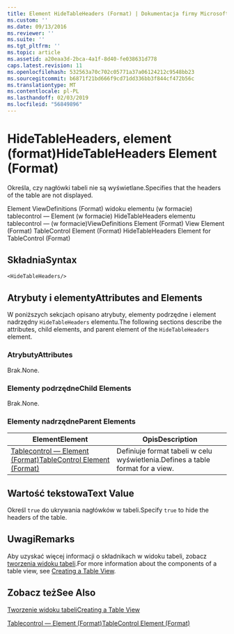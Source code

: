 ```yaml
---
title: Element HideTableHeaders (Format) | Dokumentacja firmy Microsoft
ms.custom: ''
ms.date: 09/13/2016
ms.reviewer: ''
ms.suite: ''
ms.tgt_pltfrm: ''
ms.topic: article
ms.assetid: a20eaa3d-2bca-4a1f-8d40-fe038631d778
caps.latest.revision: 11
ms.openlocfilehash: 532563a70c702c05771a37a06124212c9548bb23
ms.sourcegitcommit: b6871f21bd666f9cd71dd336bb3f844cf472b56c
ms.translationtype: MT
ms.contentlocale: pl-PL
ms.lasthandoff: 02/03/2019
ms.locfileid: "56849896"
---
```

# <a name="hidetableheaders-element-format"></a><span data-ttu-id="4efba-102">HideTableHeaders, element (format)</span><span class="sxs-lookup"><span data-stu-id="4efba-102">HideTableHeaders Element (Format)</span></span>

<span data-ttu-id="4efba-103">Określa, czy nagłówki tabeli nie są wyświetlane.</span><span class="sxs-lookup"><span data-stu-id="4efba-103">Specifies that the headers of the table are not displayed.</span></span>

<span data-ttu-id="4efba-104">Element ViewDefinitions (Format) widoku elementu (w formacie) tablecontrol — Element (w formacie) HideTableHeaders elementu tablecontrol — (w formacie)</span><span class="sxs-lookup"><span data-stu-id="4efba-104">ViewDefinitions Element (Format) View Element (Format) TableControl Element (Format) HideTableHeaders Element for TableControl (Format)</span></span>

## <a name="syntax"></a><span data-ttu-id="4efba-105">Składnia</span><span class="sxs-lookup"><span data-stu-id="4efba-105">Syntax</span></span>

```vb
<HideTableHeaders/>
```

## <a name="attributes-and-elements"></a><span data-ttu-id="4efba-106">Atrybuty i elementy</span><span class="sxs-lookup"><span data-stu-id="4efba-106">Attributes and Elements</span></span>

<span data-ttu-id="4efba-107">W poniższych sekcjach opisano atrybuty, elementy podrzędne i element nadrzędny `HideTableHeaders` elementu.</span><span class="sxs-lookup"><span data-stu-id="4efba-107">The following sections describe the attributes, child elements, and parent element of the `HideTableHeaders` element.</span></span>

### <a name="attributes"></a><span data-ttu-id="4efba-108">Atrybuty</span><span class="sxs-lookup"><span data-stu-id="4efba-108">Attributes</span></span>

<span data-ttu-id="4efba-109">Brak.</span><span class="sxs-lookup"><span data-stu-id="4efba-109">None.</span></span>

### <a name="child-elements"></a><span data-ttu-id="4efba-110">Elementy podrzędne</span><span class="sxs-lookup"><span data-stu-id="4efba-110">Child Elements</span></span>

<span data-ttu-id="4efba-111">Brak.</span><span class="sxs-lookup"><span data-stu-id="4efba-111">None.</span></span>

### <a name="parent-elements"></a><span data-ttu-id="4efba-112">Elementy nadrzędne</span><span class="sxs-lookup"><span data-stu-id="4efba-112">Parent Elements</span></span>

|<span data-ttu-id="4efba-113">Element</span><span class="sxs-lookup"><span data-stu-id="4efba-113">Element</span></span>|<span data-ttu-id="4efba-114">Opis</span><span class="sxs-lookup"><span data-stu-id="4efba-114">Description</span></span>|
|-------------|-----------------|
|[<span data-ttu-id="4efba-115">Tablecontrol — Element (Format)</span><span class="sxs-lookup"><span data-stu-id="4efba-115">TableControl Element (Format)</span></span>](./tablecontrol-element-format.md)|<span data-ttu-id="4efba-116">Definiuje format tabeli w celu wyświetlenia.</span><span class="sxs-lookup"><span data-stu-id="4efba-116">Defines a table format for a view.</span></span>|

## <a name="text-value"></a><span data-ttu-id="4efba-117">Wartość tekstowa</span><span class="sxs-lookup"><span data-stu-id="4efba-117">Text Value</span></span>

<span data-ttu-id="4efba-118">Określ `true` do ukrywania nagłówków w tabeli.</span><span class="sxs-lookup"><span data-stu-id="4efba-118">Specify `true` to hide the headers of the table.</span></span>

## <a name="remarks"></a><span data-ttu-id="4efba-119">Uwagi</span><span class="sxs-lookup"><span data-stu-id="4efba-119">Remarks</span></span>

<span data-ttu-id="4efba-120">Aby uzyskać więcej informacji o składnikach w widoku tabeli, zobacz [tworzenia widoku tabeli](./creating-a-table-view.md).</span><span class="sxs-lookup"><span data-stu-id="4efba-120">For more information about the components of a table view, see [Creating a Table View](./creating-a-table-view.md).</span></span>

## <a name="see-also"></a><span data-ttu-id="4efba-121">Zobacz też</span><span class="sxs-lookup"><span data-stu-id="4efba-121">See Also</span></span>

[<span data-ttu-id="4efba-122">Tworzenie widoku tabeli</span><span class="sxs-lookup"><span data-stu-id="4efba-122">Creating a Table View</span></span>](./creating-a-table-view.md)

[<span data-ttu-id="4efba-123">Tablecontrol — Element (Format)</span><span class="sxs-lookup"><span data-stu-id="4efba-123">TableControl Element (Format)</span></span>](./tablecontrol-element-format.md)
